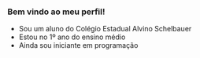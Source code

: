 ### Bem vindo ao meu perfil!

- Sou um aluno do Colégio Estadual Alvino Schelbauer
- Estou no 1º ano do ensino médio
- Ainda sou iniciante em programação
